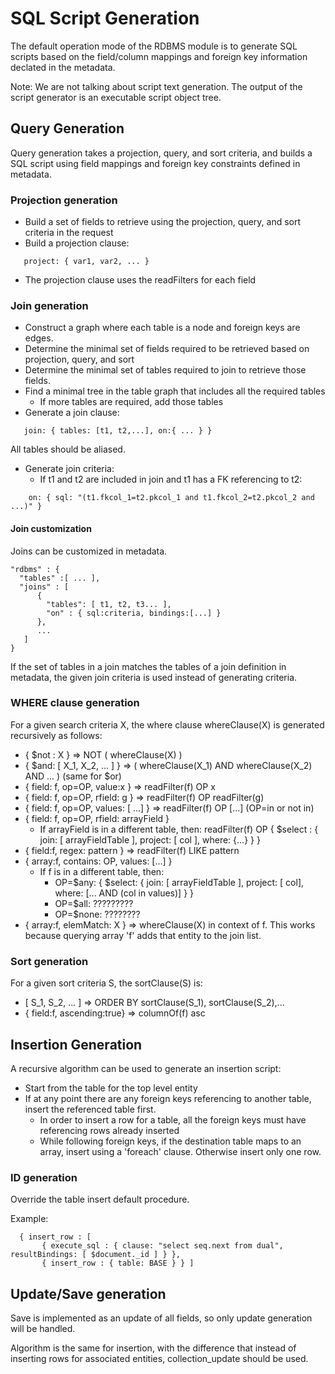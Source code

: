 # SQL Script Generation

The default operation mode of the RDBMS module is to generate SQL
scripts based on the field/column mappings and foreign key information
declated in the metadata.

Note: We are not talking about script text generation. The output of the script generator is an executable script object tree.

## Query Generation

Query  generation takes a  projection, query,  and sort  criteria, and
builds a SQL  script using field mappings and  foreign key constraints
defined in metadata.

### Projection generation
 - Build a set of fields to retrieve using the projection, query, and sort criteria in the request
 - Build a projection clause:
```
   project: { var1, var2, ... }
```
 - The projection clause uses the readFilters for each field

### Join generation

 - Construct a graph where each table is a node and foreign keys are edges. 
 - Determine the minimal set of fields required to be retrieved based on projection, query, and sort
 - Determine the minimal set of tables required to join to retrieve those fields.
 - Find a minimal tree in the table graph that includes all the required tables
   - If more tables are required, add those tables
 - Generate a join clause:
```
   join: { tables: [t1, t2,...], on:{ ... } }
```
All tables should be aliased.
   
 - Generate join criteria:
   - If t1 and t2 are included in join and t1 has a FK referencing to t2:
```
    on: { sql: "(t1.fkcol_1=t2.pkcol_1 and t1.fkcol_2=t2.pkcol_2 and ...)" }
```

#### Join customization

Joins can be customized in metadata.

```
"rdbms" : {
  "tables" :[ ... ],
  "joins" : [
      {
        "tables": [ t1, t2, t3... ],
        "on" : { sql:criteria, bindings:[...] }
      },
      ...
   ]
}
```

If the set of tables in a join matches the tables of a join definition
in metadata, the given join criteria is used instead of generating
criteria.


### WHERE clause generation

For a given search criteria X, the where clause whereClause(X) is generated recursively as follows:

 - { $not : X } =>  NOT ( whereClause(X) )
 - { $and: [ X_1, X_2, ... ] } => ( whereClause(X_1) AND whereClause(X_2) AND ... ) (same for $or)
 - { field: f, op=OP, value:x } => readFilter(f) OP x
 - { field: f, op=OP, rfield: g } => readFilter(f) OP readFilter(g)
 - { field: f, op=OP, values: [ ...] } => readFilter(f) OP [...] (OP=in or not in)
 - { field: f, op=OP, rfield: arrayField }
    - If arrayField is in a different table, then:
         readFilter(f) OP { $select : { join: [ arrayFieldTable ], project: [ col ], where: {...} } }
 - { field:f, regex: pattern } => readFilter(f) LIKE pattern 
 - { array:f, contains: OP, values: [...] }
    - If f is in a different table, then:
       - OP=$any:
         { $select: { join: [ arrayFieldTable ], project: [ col], where: [... AND (col in values)] } }
       - OP=$all:
          ?????????
       - OP=$none:
          ????????
 - { array:f, elemMatch: X } => whereClause(X) in context of f. This works because querying array 'f' adds that entity to the join list.


### Sort generation

For a given sort criteria S, the sortClause(S) is:
 - [ S_1, S_2, ... ] => ORDER BY sortClause(S_1), sortClause(S_2),...
 - { field:f, ascending:true} => columnOf(f) asc



## Insertion Generation

A recursive algorithm can be used to generate an insertion script:

 - Start from the table for the top level entity
 - If at any point there are any foreign keys referencing to another table, insert the referenced table first.
   - In order to insert a row for a table, all the foreign keys must have referencing rows already inserted
   - While following foreign keys, if the destination table maps to an array, insert using a 'foreach' clause. Otherwise insert only one row.

### ID generation
Override the table insert default procedure.

Example:
```
  { insert_row : [    
       { execute_sql : { clause: "select seq.next from dual", resultBindings: [ $document._id ] } },
       { insert_row : { table: BASE } } ]
```

## Update/Save generation

Save is implemented as an update of all fields, so only update generation will be handled.

Algorithm is the same for insertion, with the difference that instead
of inserting rows for associated entities, collection_update should be
used.
